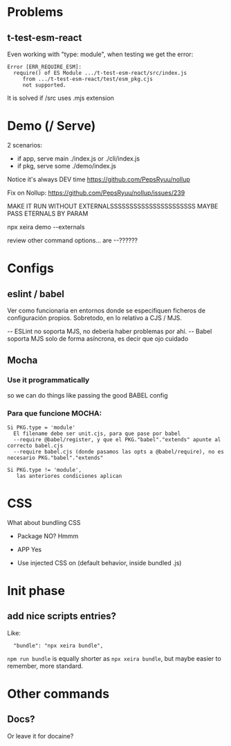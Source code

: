 # Problems

## t-test-esm-react
 
Even working with "type: module", when testing we get the error:

```
Error [ERR_REQUIRE_ESM]: 
  require() of ES Module .../t-test-esm-react/src/index.js 
     from .../t-test-esm-react/test/esm_pkg.cjs 
     not supported.
```

It is solved if /src uses .mjs extension

# Demo (/ Serve)

2 scenarios:
  - if app, serve main ./index.js or ./cli/index.js
  - if pkg, serve some ./demo/index.js 

Notice it's always DEV time
https://github.com/PepsRyuu/nollup


Fix on Nollup:
https://github.com/PepsRyuu/nollup/issues/239


MAKE IT RUN WITHOUT EXTERNALSSSSSSSSSSSSSSSSSSSSSS
MAYBE PASS ETERNALS BY PARAM

 npx xeira demo --externals

 review other command options... are --??????



# Configs

## eslint / babel

  Ver como funcionaria en entornos donde se especifiquen ficheros de configuración propios.
  Sobretodo, en lo relativo a CJS / MJS. 

  -- ESLint no soporta MJS, no debería haber problemas por ahí.
  -- Babel soporta MJS solo de forma asíncrona, es decir que ojo cuidado


## Mocha

### Use it programmatically

  so we can do things like passing the good BABEL config

### Para que funcione MOCHA:
     
    Si PKG.type = 'module'
      El filename debe ser unit.cjs, para que pase por babel
      --require @babel/register, y que el PKG."babel"."extends" apunte al correcto babel.cjs
      --require babel.cjs (donde pasamos las opts a @babel/require), no es necesario PKG."babel"."extends"
    
    Si PKG.type != 'module',
       las anteriores condiciones aplican




# CSS

What about bundling CSS
  - Package NO? Hmmm
  - APP Yes

  - Use injected CSS on <head> (default behavior, inside bundled .js)

# Init phase

## add nice scripts entries?

Like:

```
  "bundle": "npx xeira bundle",
```

`npm run bundle` is equally shorter as `npx xeira bundle`, but maybe easier to remember, more standard.

# Other commands


## Docs?

Or leave it for docaine?

